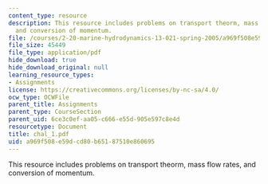 ```yaml
---
content_type: resource
description: This resource includes problems on transport theorm, mass flow rates,
  and conversion of momentum.
file: /courses/2-20-marine-hydrodynamics-13-021-spring-2005/a969f508e59dcd80b65187510e860695_chal_1.pdf
file_size: 45449
file_type: application/pdf
hide_download: true
hide_download_original: null
learning_resource_types:
- Assignments
license: https://creativecommons.org/licenses/by-nc-sa/4.0/
ocw_type: OCWFile
parent_title: Assignments
parent_type: CourseSection
parent_uid: 6ce3c0ef-aa05-c666-e55d-905e597c8e4d
resourcetype: Document
title: chal_1.pdf
uid: a969f508-e59d-cd80-b651-87510e860695
---
```

This resource includes problems on transport theorm, mass flow rates, and conversion of momentum.